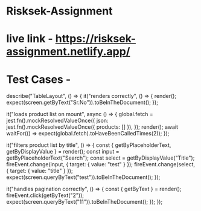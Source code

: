 # Risksek-Assignment

# live link - https://risksek-assignment.netlify.app/

# Test Cases -

describe("TableLayout", () => {
  it("renders correctly", () => {
    render(<TableLayout />);
    expect(screen.getByText("Sr.No")).toBeInTheDocument();
  });

  it("loads product list on mount", async () => {
    global.fetch = jest.fn().mockResolvedValueOnce({
      json: jest.fn().mockResolvedValueOnce({ products: [] }),
    });
    render(<TableLayout />);
    await waitFor(() => expect(global.fetch).toHaveBeenCalledTimes(2));
  });

  it("filters product list by title", () => {
    const { getByPlaceholderText, getByDisplayValue } = render(<TableLayout />);
    const input = getByPlaceholderText("Search");
    const select = getByDisplayValue("Title");
    fireEvent.change(input, { target: { value: "test" } });
    fireEvent.change(select, { target: { value: "title" } });
    expect(screen.queryByText("test")).toBeInTheDocument();
  });

  it("handles pagination correctly", () => {
    const { getByText } = render(<TableLayout />);
    fireEvent.click(getByText("2"));
    expect(screen.queryByText("11")).toBeInTheDocument();
  });
});
